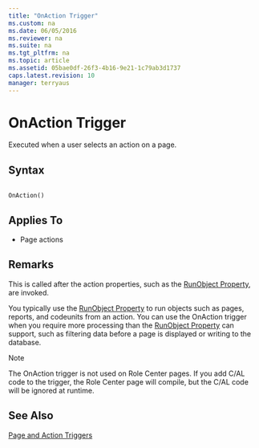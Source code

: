 ```yaml
---
title: "OnAction Trigger"
ms.custom: na
ms.date: 06/05/2016
ms.reviewer: na
ms.suite: na
ms.tgt_pltfrm: na
ms.topic: article
ms.assetid: 05bae0df-26f3-4b16-9e21-1c79ab3d1737
caps.latest.revision: 10
manager: terryaus
---
```

# OnAction Trigger
Executed when a user selects an action on a page.  
  
## Syntax  
  
```  
  
OnAction()  
```  
  
## Applies To  
  
-   Page actions  
  
## Remarks  
 This is called after the action properties, such as the [RunObject Property](RunObject-Property.md), are invoked.  
  
 You typically use the [RunObject Property](RunObject-Property.md) to run objects such as pages, reports, and codeunits from an action. You can use the OnAction trigger when you require more processing than the [RunObject Property](RunObject-Property.md) can support, such as filtering data before a page is displayed or writing to the database.  
  
> [!NOTE]  
>  The OnAction trigger is not used on Role Center pages. If you add C\/AL code to the trigger, the Role Center page will compile, but the C\/AL code will be ignored at runtime.  
  
## See Also  
 [Page and Action Triggers](Page-and-Action-Triggers.md)
